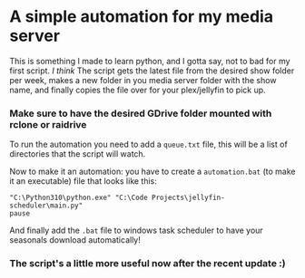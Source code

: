 # A simple automation for my media server

This is something I made to learn python, and I gotta say, not to bad for my first script. 
*I think* 
The script gets the latest file from the desired show folder per week, makes a new folder in you media server folder with the show name, and finally copies the file over for your plex/jellyfin to pick up.

### Make sure to have the desired GDrive folder mounted with rclone or raidrive

To run the automation you need to add a `queue.txt` file, this will be a list of directories that the script will watch.

Now to make it an automation: you have to create a `automation.bat` (to make it an executable) file that looks like this:
```
"C:\Python310\python.exe" "C:\Code Projects\jellyfin-scheduler\main.py" 
pause
```
And finally add the `.bat` file to windows task scheduler to have your seasonals download automatically!

### The script's a little more useful now after the recent update :)